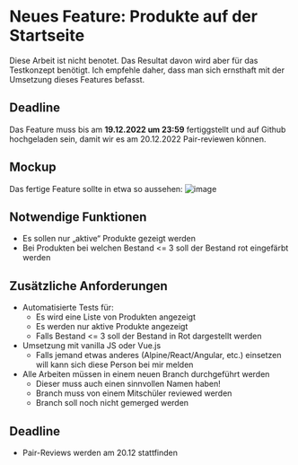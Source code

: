 # Neues Feature: Produkte auf der Startseite
Diese Arbeit ist nicht benotet. Das Resultat davon wird aber für das Testkonzept benötigt. Ich empfehle daher, dass man sich ernsthaft mit der Umsetzung dieses Features befasst.

## Deadline
Das Feature muss bis am **19.12.2022 um 23:59** fertiggstellt und auf Github hochgeladen sein, damit wir es am 20.12.2022 Pair-reviewen können.

## Mockup
Das fertige Feature sollte in etwa so aussehen:
![image](https://user-images.githubusercontent.com/88476449/208101605-54c0c312-f005-421b-85cf-cd9f52d8944d.png)


## Notwendige Funktionen
- Es sollen nur „aktive“ Produkte gezeigt werden
- Bei Produkten bei welchen Bestand <= 3 soll der Bestand rot eingefärbt werden

## Zusätzliche Anforderungen
- Automatisierte Tests für:
  - Es wird eine Liste von Produkten angezeigt
  - Es werden nur aktive Produkte angezeigt
  - Falls Bestand <= 3 soll der Bestand in Rot dargestellt werden
- Umsetzung mit vanilla JS oder Vue.js
  - Falls jemand etwas anderes (Alpine/React/Angular, etc.) einsetzen will kann sich diese Person bei mir melden
- Alle Arbeiten müssen in einem neuen Branch durchgeführt werden
  - Dieser muss auch einen sinnvollen Namen haben!
  - Branch muss von einem Mitschüler reviewed werden
  - Branch soll noch nicht gemerged werden

## Deadline
- Pair-Reviews werden am 20.12 stattfinden
